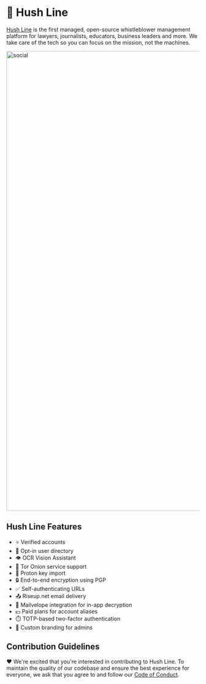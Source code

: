 # 🤫 Hush Line

[Hush Line](https://hushline.app) is the first managed, open-source whistleblower management platform for lawyers, journalists, educators, business leaders and more. We take care of the tech so you can focus on the mission, not the machines.

<img width="1200" alt="social" src="https://github.com/user-attachments/assets/3f4af638-416c-47c1-bb64-edfd876c1c7b">

## Hush Line Features

- ⭐️ Verified accounts
- 🙋 Opt-in user directory
- 👁️ OCR Vision Assistant
- 🧅 Tor Onion service support
- 🔑 Proton key import
- 🔒 End-to-end encryption using PGP
- ✅ Self-authenticating URLs
- 📤 Riseup.net email delivery
- 💌 Mailvelope integration for in-app decryption
- 💵 Paid plans for account aliases
- ⏱️ TOTP-based two-factor authentication
- 🎨 Custom branding for admins

## Contribution Guidelines

❤️ We're excited that you're interested in contributing to Hush Line. To maintain the quality of our codebase and ensure the best experience for everyone, we ask that you agree to and follow our [Code of Conduct](https://github.com/scidsg/business-resources/blob/main/Policies%20%26%20Procedures/Code%20of%20Conduct.md).

